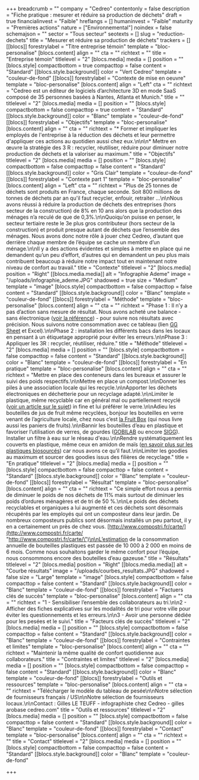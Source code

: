 +++
breadcrumb = ""
company = "Cedreo"
contentonly = false
description = "Fiche pratique : mesurer et réduire sa production de déchets"
draft = true
financialinvest = "Faible"
hreflangs = []
humaninvest = "Faible"
maturity = "Premières actions"
nature = ["Environnemental"]
noindex = false
schemajson = ""
sector = "Tous secteur"
seotexts = []
slug = "reduction-dechets"
title = "Mesurer et réduire sa production de déchets"
trackers = []
[[blocs]]
forestrylabel = "Titre entreprise témoin"
template = "bloc-personalise"
[blocs.content]
align = ""
cta = ""
richtext = ""
title = "Entreprise témoin"
titlelevel = "2"
[blocs.media]
media = []
position = ""
[blocs.style]
compactbottom = true
compacttop = false
content = "Standard"
[[blocs.style.background]]
color = "Vert Cedreo"
template = "couleur-de-fond"
[[blocs]]
forestrylabel = "Contexte de mise en oeuvre"
template = "bloc-personalise"
[blocs.content]
align = "Left"
cta = ""
richtext = "Cedreo est un éditeur de logiciels d’architecture 3D en mode SaaS composé de 35 personnes basées à Nantes, Atlanta et Munich."
title = ""
titlelevel = "2"
[blocs.media]
media = []
position = ""
[blocs.style]
compactbottom = false
compacttop = true
content = "Standard"
[[blocs.style.background]]
color = "Blanc"
template = "couleur-de-fond"
[[blocs]]
forestrylabel = "Objectifs"
template = "bloc-personalise"
[blocs.content]
align = ""
cta = ""
richtext = "* Former et impliquer les employés de l'entreprise à la réduction des déchets et leur permettre d'appliquer ces actions au quotidien aussi chez eux.\n\n\n* Mettre en œuvre la stratégie des 3 R : recycler, réutiliser, réduire pour diminuer notre production de déchets et la valoriser au maximum."
title = "Objectifs"
titlelevel = "2"
[blocs.media]
media = []
position = ""
[blocs.style]
compactbottom = false
compacttop = false
content = "Standard"
[[blocs.style.background]]
color = "Gris Clair"
template = "couleur-de-fond"
[[blocs]]
forestrylabel = "Contexte part 1"
template = "bloc-personalise"
[blocs.content]
align = "Left"
cta = ""
richtext = "Plus de 25 tonnes de déchets sont produits en France, chaque seconde. Soit 800 millions de tonnes de déchets par an qu'il faut recycler, enfouir, retraiter …\n\nNous avons réussi à réduire la production de déchets des entreprises (hors secteur de la construction) de 8% en 10 ans alors que la production des ménages n’a reculé de que de 0,3%.\n\nQuoiqu’on puisse en penser, le secteur tertiaire reste le 3e plus gros contributeur (hors secteur de la construction) et produit presque autant de déchets que l’ensemble des ménages. Nous avons donc notre rôle à jouer chez Cedreo, d’autant que derrière chaque membre de l’équipe se cache un membre d’un ménage.\n\nIl y a des actions évidentes et simples à mettre en place qui ne demandent qu’un peu d’effort, d’autres qui en demandent un peu plus mais contribuent beaucoup à réduire notre impact tout en maintenant notre niveau de confort au travail."
title = "Contexte"
titlelevel = "2"
[blocs.media]
position = "Right"
[[blocs.media.media]]
alt = "Infographie Ademe"
image = "/uploads/infographie_ademe.JPG"
shadowed = true
size = "Medium"
template = "image"
[blocs.style]
compactbottom = false
compacttop = false
content = "Standard"
[[blocs.style.background]]
color = "Blanc"
template = "couleur-de-fond"
[[blocs]]
forestrylabel = "Méthode"
template = "bloc-personalise"
[blocs.content]
align = ""
cta = ""
richtext = "Phase 1 : Il n’y a pas d’action sans mesure de résultat. Nous avons acheté une balance - sans électronique ([voir la référence](https://www.nisbets.fr/balance-de-cuisine-suspendue-en-inox-weighstation-25kg/f179)) - pour suivre nos résultats avec précision. Nous suivons notre consommation avec ce tableau (lien [GG Sheet](https://docs.google.com/spreadsheets/d/152QaUAOuIamrnD2YZrxEb-B6NIZanvp1tP9IltNhFT4) et Excel).\n\nPhase 2 : installation les différents bacs dans les locaux en pensant à un étiquetage approprié pour éviter les erreurs.\n\nPhase 3 : Appliquer les 3R : recycler, réutiliser, réduire."
title = "Méthode"
titlelevel = "2"
[blocs.media]
media = []
position = ""
[blocs.style]
compactbottom = false
compacttop = false
content = "Standard"
[[blocs.style.background]]
color = "Blanc"
template = "couleur-de-fond"
[[blocs]]
forestrylabel = "En pratique"
template = "bloc-personalise"
[blocs.content]
align = ""
cta = ""
richtext = "Mettre en place des conteneurs dans les bureaux et assurer le suivi des poids respectifs.\n\nMettre en place un compost.\n\nDonner les piles à une association locale qui les recycle.\n\nApporter les déchets électroniques en déchetterie pour un recyclage adapté.\n\nLimiter le plastique, même recyclable car en général mal ou partiellement recyclé ([voir un article sur le sujet](https://www.theguardian.com/environment/2019/aug/17/plastic-recycling-myth-what-really-happens-your-rubbish)) in fine et lui préférer le verre.\n\nAdieu les bouteilles de jus de fruit même recyclées, bonjour les bouteilles en verre venant de l’agriculture locale, chez nous c’est [la Fruit Box](https://www.lafruitbox.fr/pages/Accueil.php) (qui nous livre aussi les paniers de fruits).\n\nBannir les bouteilles d’eau en plastique et favoriser l’utilisation de verres, de gourdes ([GOBILAB](https://www.gobilab.com/) ou encore [SIGG](https://www.sigg.fr/)). Installer un filtre à eau sur le réseau d'eau.\n\nRendre systématiquement les couverts en plastique, même ceux en amidon de maïs ([en savoir plus sur les plastiques biosourcés](https://www.nationalgeographic.com/environment/2018/11/are-bioplastics-made-from-plants-better-for-environment-ocean-plastic/)) car nous avons ce qu’il faut.\n\nLimiter les goodies au maximum et sourcer des goodies issus des filières de recyclage."
title = "En pratique"
titlelevel = "2"
[blocs.media]
media = []
position = ""
[blocs.style]
compactbottom = false
compacttop = false
content = "Standard"
[[blocs.style.background]]
color = "Blanc"
template = "couleur-de-fond"
[[blocs]]
forestrylabel = "Résultat"
template = "bloc-personalise"
[blocs.content]
align = ""
cta = ""
richtext = "Ce simple effort nous a permis de diminuer le poids de nos déchets de 11% mais surtout de diminuer les poids d’ordures ménagères et de tri de 50 %.\n\nLe poids des déchets recyclables et organiques a lui augmenté et ces déchets sont désormais récupérés par les employés qui ont un composteur dans leur jardin. De nombreux composteurs publics sont désormais installés un peu partout, il y en a certainement un près de chez vous. [http://www.compostri.fr/carte/](http://www.compostri.fr/carte/ \"http://www.compostri.fr/carte/\")\n\nL’estimation de la consommation annuelle de bouteilles plastiques est passée de 10 000 à 2 000 en moins de 6 mois. Comme nous souhaitons garder le même confort pour l’équipe, nous consommons encore des bouteilles d’eau gazeuse."
title = "Résultats"
titlelevel = "2"
[blocs.media]
position = "Right"
[[blocs.media.media]]
alt = "Courbe résultats"
image = "/uploads/courbes_resultats.JPG"
shadowed = false
size = "Large"
template = "image"
[blocs.style]
compactbottom = false
compacttop = false
content = "Standard"
[[blocs.style.background]]
color = "Blanc"
template = "couleur-de-fond"
[[blocs]]
forestrylabel = "Factuers clés de succès"
template = "bloc-personalise"
[blocs.content]
align = ""
cta = ""
richtext = "1 - Sensibiliser l’ensemble des collaborateurs au tri.\n\n2 - Afficher des fiches explicatives sur les modalités de tri pour votre ville pour éviter les questionnements et les erreurs.\n\n3 - Avoir une personne dédiée pour les pesées et le suivi."
title = "Facteurs clés de succès"
titlelevel = "2"
[blocs.media]
media = []
position = ""
[blocs.style]
compactbottom = false
compacttop = false
content = "Standard"
[[blocs.style.background]]
color = "Blanc"
template = "couleur-de-fond"
[[blocs]]
forestrylabel = "Contraintes et limites"
template = "bloc-personalise"
[blocs.content]
align = ""
cta = ""
richtext = "Maintenir la même qualité de confort quotidienne aux collaborateurs."
title = "Contraintes et limites"
titlelevel = "2"
[blocs.media]
media = []
position = ""
[blocs.style]
compactbottom = false
compacttop = false
content = "Standard"
[[blocs.style.background]]
color = "Blanc"
template = "couleur-de-fond"
[[blocs]]
forestrylabel = "Outils et ressources"
template = "bloc-personalise"
[blocs.content]
align = ""
cta = ""
richtext = "Télécharger le modèle du tableau de pesée\n\nNotre sélection de fournisseurs français / US\n\nNotre sélection de fournisseurs locaux.\n\nContact : Gilles LE TEUFF - infographiste chez Cedreo - gilles arobase cedreo.com"
title = "Outils et ressources"
titlelevel = "2"
[blocs.media]
media = []
position = ""
[blocs.style]
compactbottom = false
compacttop = false
content = "Standard"
[[blocs.style.background]]
color = "Blanc"
template = "couleur-de-fond"
[[blocs]]
forestrylabel = "Contact"
template = "bloc-personalise"
[blocs.content]
align = ""
cta = ""
richtext = ""
title = "Contact"
titlelevel = "2"
[blocs.media]
media = []
position = ""
[blocs.style]
compactbottom = false
compacttop = false
content = "Standard"
[[blocs.style.background]]
color = "Blanc"
template = "couleur-de-fond"

+++
